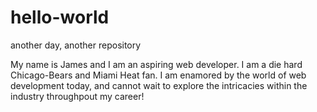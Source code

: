 # hello-world

another day, another repository

My name is James and I am an aspiring web developer. I am a die hard Chicago-Bears and Miami Heat fan. I am enamored by the world of web development today, and cannot wait to explore the intricacies within the industry throughpout my career!
